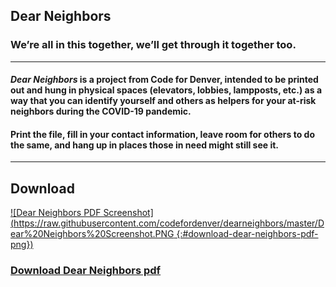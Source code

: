 ## Dear Neighbors

### We’re all in this together, we’ll get through it together too.

---

#### *Dear Neighbors* is a project from Code for Denver, intended to be printed out and hung in physical spaces (elevators, lobbies, lampposts, etc.) as a way that you can identify yourself and others as helpers for your at-risk neighbors during the COVID-19 pandemic. 

#### Print the file, fill in your contact information, leave room for others to do the same, and hang up in places those in need might still see it. 

---

## Download

[![Dear Neighbors PDF Screenshot](https://raw.githubusercontent.com/codefordenver/dearneighbors/master/Dear%20Neighbors%20Screenshot.PNG {:#download-dear-neighbors-pdf-png})](https://github.com/codefordenver/dearneighbors/raw/master/Dear%20Neighbors.pdf)

### [Download Dear Neighbors pdf](https://github.com/codefordenver/dearneighbors/raw/master/Dear%20Neighbors.pdf "Dear Neighbors PDF")
